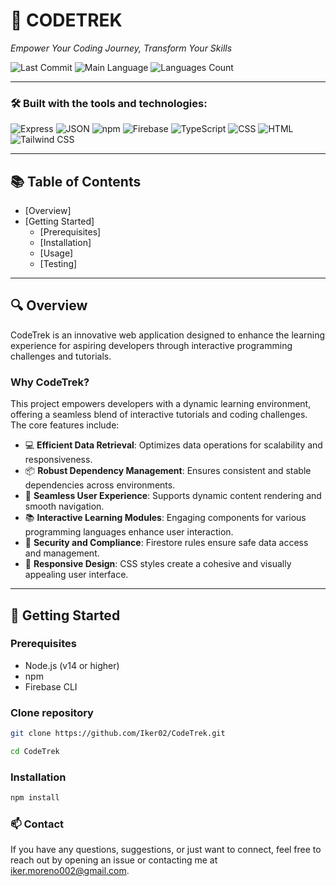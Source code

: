# 🚀 CODETREK

*Empower Your Coding Journey, Transform Your Skills*

![Last Commit](https://img.shields.io/github/last-commit/Iker02/CodeTrek?style=flat-square&label=last%20commit)
![Main Language](https://img.shields.io/github/languages/top/Iker02/CodeTrek?style=flat-square&label=main%20language)
![Languages Count](https://img.shields.io/github/languages/count/Iker02/CodeTrek?style=flat-square&label=languages)

---

### 🛠️ Built with the tools and technologies:

![Express](https://img.shields.io/badge/EX-Express-black?style=flat-square&logo=express)
![JSON](https://img.shields.io/badge/-JSON-black?style=flat-square&logo=json)
![npm](https://img.shields.io/badge/-npm-CB3837?style=flat-square&logo=npm)
![Firebase](https://img.shields.io/badge/-Firebase-FFCA28?style=flat-square&logo=firebase)
![TypeScript](https://img.shields.io/badge/TypeScript-3178C6?style=flat-square&logo=typescript&logoColor=white)
![CSS](https://img.shields.io/badge/-CSS-563D7C?style=flat-square&logo=css3)
![HTML](https://img.shields.io/badge/-HTML-E34F26?style=flat-square&logo=html5&logoColor=white)
![Tailwind CSS](https://img.shields.io/badge/-TailwindCSS-06B6D4?style=flat-square&logo=tailwind-css&logoColor=white)


---

## 📚 Table of Contents

- [Overview]
- [Getting Started]
  - [Prerequisites]
  - [Installation]
  - [Usage]
  - [Testing]

---

## 🔍 Overview

CodeTrek is an innovative web application designed to enhance the learning experience for aspiring developers through interactive programming challenges and tutorials.

### Why CodeTrek?

This project empowers developers with a dynamic learning environment, offering a seamless blend of interactive tutorials and coding challenges. The core features include:

- 💻 **Efficient Data Retrieval**: Optimizes data operations for scalability and responsiveness.
- 📦 **Robust Dependency Management**: Ensures consistent and stable dependencies across environments.
- 🧠 **Seamless User Experience**: Supports dynamic content rendering and smooth navigation.
- 📚 **Interactive Learning Modules**: Engaging components for various programming languages enhance user interaction.
- 🔐 **Security and Compliance**: Firestore rules ensure safe data access and management.
- 📱 **Responsive Design**: CSS styles create a cohesive and visually appealing user interface.

---

## 🚀 Getting Started

### Prerequisites

- Node.js (v14 or higher)
- npm
- Firebase CLI

### Clone repository

```bash
git clone https://github.com/Iker02/CodeTrek.git
```
```bash
cd CodeTrek
```
### Installation
```bash
npm install
```

### 📫 Contact

If you have any questions, suggestions, or just want to connect, feel free to reach out by opening an issue or contacting me at [iker.moreno002@gmail.com](mailto:iker.moreno002@gmail.com).
